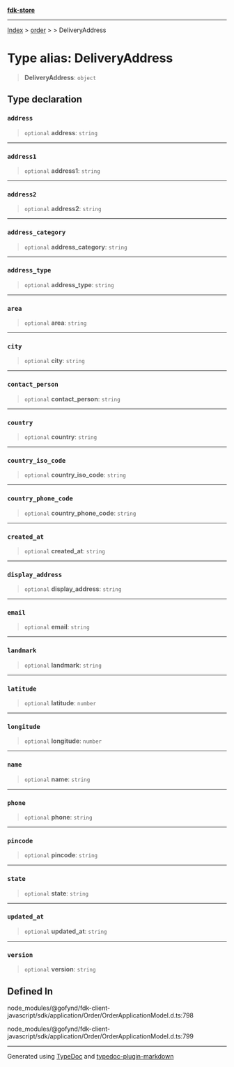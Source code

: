 [**fdk-store**](../../../README.md)
***

[Index](../../../API.md) > [order](../../README.md) > [<internal>](../README.md) > DeliveryAddress

# Type alias: DeliveryAddress

> **DeliveryAddress**: `object`

## Type declaration

### `address`

> `optional` **address**: `string`

***

### `address1`

> `optional` **address1**: `string`

***

### `address2`

> `optional` **address2**: `string`

***

### `address_category`

> `optional` **address\_category**: `string`

***

### `address_type`

> `optional` **address\_type**: `string`

***

### `area`

> `optional` **area**: `string`

***

### `city`

> `optional` **city**: `string`

***

### `contact_person`

> `optional` **contact\_person**: `string`

***

### `country`

> `optional` **country**: `string`

***

### `country_iso_code`

> `optional` **country\_iso\_code**: `string`

***

### `country_phone_code`

> `optional` **country\_phone\_code**: `string`

***

### `created_at`

> `optional` **created\_at**: `string`

***

### `display_address`

> `optional` **display\_address**: `string`

***

### `email`

> `optional` **email**: `string`

***

### `landmark`

> `optional` **landmark**: `string`

***

### `latitude`

> `optional` **latitude**: `number`

***

### `longitude`

> `optional` **longitude**: `number`

***

### `name`

> `optional` **name**: `string`

***

### `phone`

> `optional` **phone**: `string`

***

### `pincode`

> `optional` **pincode**: `string`

***

### `state`

> `optional` **state**: `string`

***

### `updated_at`

> `optional` **updated\_at**: `string`

***

### `version`

> `optional` **version**: `string`

## Defined In

node\_modules/@gofynd/fdk-client-javascript/sdk/application/Order/OrderApplicationModel.d.ts:798

node\_modules/@gofynd/fdk-client-javascript/sdk/application/Order/OrderApplicationModel.d.ts:799

***
Generated using [TypeDoc](https://typedoc.org/) and [typedoc-plugin-markdown](https://www.npmjs.com/package/typedoc-plugin-markdown)
